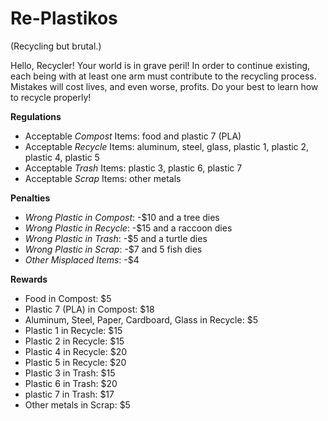 # Re-Plastikos
(Recycling but brutal.)

Hello, Recycler! Your world is in grave peril! In order to continue existing, each being with at least one arm must contribute to the recycling process. Mistakes will cost lives, and even worse, profits. Do your best to learn how to recycle properly!

**Regulations**

* Acceptable *Compost* Items: food and plastic 7 (PLA)
* Acceptable *Recycle* Items: aluminum, steel, glass, plastic 1, plastic 2, plastic 4, plastic 5
* Acceptable *Trash* Items: plastic 3, plastic 6, plastic 7
* Acceptable *Scrap* Items: other metals

**Penalties**

* *Wrong Plastic in Compost*: -$10 and a tree dies
* *Wrong Plastic in Recycle*: -$15 and a raccoon dies
* *Wrong Plastic in Trash*: -$5 and a turtle dies
* *Wrong Plastic in Scrap*: -$7 and 5 fish dies
* *Other Misplaced Items*: -$4

**Rewards**

* Food in Compost: $5
* Plastic 7 (PLA) in Compost: $18
* Aluminum, Steel, Paper, Cardboard, Glass in Recycle: $5
* Plastic 1 in Recycle: $15
* Plastic 2 in Recycle: $15
* Plastic 4 in Recycle: $20
* Plastic 5 in Recycle: $20
* Plastic 3 in Trash: $15
* Plastic 6 in Trash: $20
* plastic 7 in Trash: $17
* Other metals in Scrap: $5
